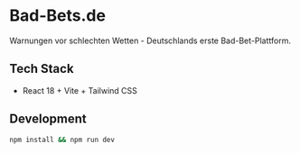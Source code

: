 # Bad-Bets.de

Warnungen vor schlechten Wetten - Deutschlands erste Bad-Bet-Plattform.

## Tech Stack
- React 18 + Vite + Tailwind CSS

## Development
```bash
npm install && npm run dev
```
